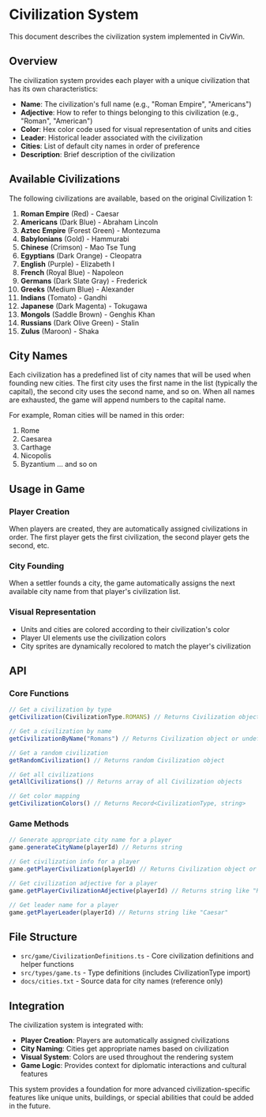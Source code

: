 # Civilization System

This document describes the civilization system implemented in CivWin.

## Overview

The civilization system provides each player with a unique civilization that has its own characteristics:

- **Name**: The civilization's full name (e.g., "Roman Empire", "Americans")
- **Adjective**: How to refer to things belonging to this civilization (e.g., "Roman", "American")
- **Color**: Hex color code used for visual representation of units and cities
- **Leader**: Historical leader associated with the civilization
- **Cities**: List of default city names in order of preference
- **Description**: Brief description of the civilization

## Available Civilizations

The following civilizations are available, based on the original Civilization 1:

1. **Roman Empire** (Red) - Caesar
2. **Americans** (Dark Blue) - Abraham Lincoln
3. **Aztec Empire** (Forest Green) - Montezuma
4. **Babylonians** (Gold) - Hammurabi
5. **Chinese** (Crimson) - Mao Tse Tung
6. **Egyptians** (Dark Orange) - Cleopatra
7. **English** (Purple) - Elizabeth I
8. **French** (Royal Blue) - Napoleon
9. **Germans** (Dark Slate Gray) - Frederick
10. **Greeks** (Medium Blue) - Alexander
11. **Indians** (Tomato) - Gandhi
12. **Japanese** (Dark Magenta) - Tokugawa
13. **Mongols** (Saddle Brown) - Genghis Khan
14. **Russians** (Dark Olive Green) - Stalin
15. **Zulus** (Maroon) - Shaka

## City Names

Each civilization has a predefined list of city names that will be used when founding new cities. The first city uses the first name in the list (typically the capital), the second city uses the second name, and so on. When all names are exhausted, the game will append numbers to the capital name.

For example, Roman cities will be named in this order:
1. Rome
2. Caesarea
3. Carthage
4. Nicopolis
5. Byzantium
... and so on

## Usage in Game

### Player Creation
When players are created, they are automatically assigned civilizations in order. The first player gets the first civilization, the second player gets the second, etc.

### City Founding
When a settler founds a city, the game automatically assigns the next available city name from that player's civilization list.

### Visual Representation
- Units and cities are colored according to their civilization's color
- Player UI elements use the civilization colors
- City sprites are dynamically recolored to match the player's civilization

## API

### Core Functions

```typescript
// Get a civilization by type
getCivilization(CivilizationType.ROMANS) // Returns Civilization object

// Get a civilization by name
getCivilizationByName("Romans") // Returns Civilization object or undefined

// Get a random civilization
getRandomCivilization() // Returns random Civilization object

// Get all civilizations
getAllCivilizations() // Returns array of all Civilization objects

// Get color mapping
getCivilizationColors() // Returns Record<CivilizationType, string>
```

### Game Methods

```typescript
// Generate appropriate city name for a player
game.generateCityName(playerId) // Returns string

// Get civilization info for a player
game.getPlayerCivilization(playerId) // Returns Civilization object or null

// Get civilization adjective for a player
game.getPlayerCivilizationAdjective(playerId) // Returns string like "Roman"

// Get leader name for a player
game.getPlayerLeader(playerId) // Returns string like "Caesar"
```

## File Structure

- `src/game/CivilizationDefinitions.ts` - Core civilization definitions and helper functions
- `src/types/game.ts` - Type definitions (includes CivilizationType import)
- `docs/cities.txt` - Source data for city names (reference only)

## Integration

The civilization system is integrated with:

- **Player Creation**: Players are automatically assigned civilizations
- **City Naming**: Cities get appropriate names based on civilization
- **Visual System**: Colors are used throughout the rendering system
- **Game Logic**: Provides context for diplomatic interactions and cultural features

This system provides a foundation for more advanced civilization-specific features like unique units, buildings, or special abilities that could be added in the future.
